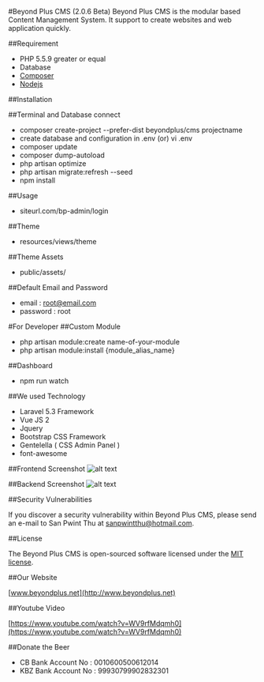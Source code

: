 #Beyond Plus CMS (2.0.6 Beta)
Beyond Plus CMS is the modular based Content Management System. It support to create websites and web application quickly. 

##Requirement

* PHP 5.5.9 greater or equal
* Database
* [Composer](https://getcomposer.org)
* [Nodejs](https://nodejs.org)

##Installation

##Terminal and Database connect

* composer create-project --prefer-dist beyondplus/cms projectname
* create database and configuration in .env (or) vi .env
* composer update
* composer dump-autoload
* php artisan optimize
* php artisan migrate:refresh --seed
* npm install

##Usage
* siteurl.com/bp-admin/login

##Theme
* resources/views/theme

##Theme Assets
* public/assets/

##Default Email and Password
* email 	: root@email.com
* password	: root

#For Developer
##Custom Module
* php artisan module:create name-of-your-module
* php artisan module:install {module_alias_name} 

##Dashboard
* npm run watch

##We used Technology
* Laravel 5.3 Framework
* Vue JS 2
* Jquery
* Bootstrap CSS Framework
* Gentelella ( CSS Admin Panel )
* font-awesome

##Frontend Screenshot
![alt text](https://github.com/BeyondPlusTrainingCentre/cms/raw/master/frontend.png "Front Screenshot")

##Backend Screenshot
![alt text](https://github.com/BeyondPlusTrainingCentre/cms/raw/master/backend.png "Backend Screenshot")

##Security Vulnerabilities

If you discover a security vulnerability within Beyond Plus CMS, please send an e-mail to San Pwint Thu at sanpwintthu@hotmail.com.

##License

The Beyond Plus CMS is open-sourced software licensed under the [MIT license](http://opensource.org/licenses/MIT).

##Our Website

[www.beyondplus.net](http://www.beyondplus.net)

##Youtube Video

[https://www.youtube.com/watch?v=WV9rfMdqmh0](https://www.youtube.com/watch?v=WV9rfMdqmh0)

##Donate the Beer

* CB Bank Account No  : 0010600500612014
* KBZ Bank Account No : 99930799902832301
